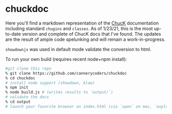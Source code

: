 # chuckdoc

Here you'll find a markdown representation of the [ChucK](https://chuck.cs.princeton.edu)
documentation including standard `chugins` and `classes`.  As of 1/23/21, this is the most up-to-date 
version  and complete of ChucK docs that I've found. The updates are the result of ample code spelunking
and will remain a work-in-progress.

`showdownjs` was used in default mode validate the conversion to html.

To run your own build (requires recent node+npm install):

```sh
#git clone this repo
% git clone https://github.com/cannerycoders/chuckdoc
% cd chuckdoc 
# install node support (showdown, klaw)
% npm init
% node build.js # (writes results to `output/`)
# validate the docs
% cd output
# launch your favorite browser on index.html (via `open` on mac, `explorer on windows`)

```
